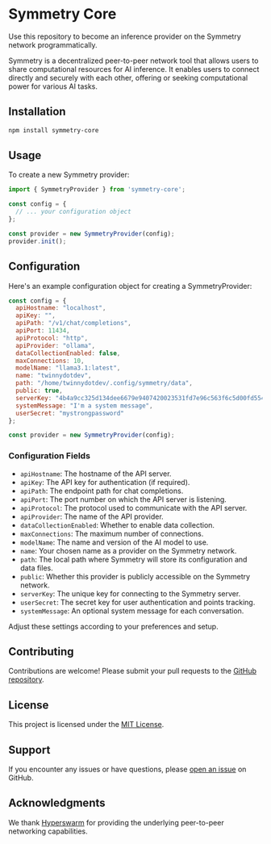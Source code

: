 # Symmetry Core

Use this repository to become an inference provider on the Symmetry network programmatically.

Symmetry is a decentralized peer-to-peer network tool that allows users to share computational resources for AI inference. It enables users to connect directly and securely with each other, offering or seeking computational power for various AI tasks.

## Installation

```bash
npm install symmetry-core
```

## Usage

To create a new Symmetry provider:

```javascript
import { SymmetryProvider } from 'symmetry-core';

const config = {
  // ... your configuration object
};

const provider = new SymmetryProvider(config);
provider.init();
```

## Configuration

Here's an example configuration object for creating a SymmetryProvider:

```javascript
const config = {
  apiHostname: "localhost",
  apiKey: "",
  apiPath: "/v1/chat/completions",
  apiPort: 11434,
  apiProtocol: "http",
  apiProvider: "ollama",
  dataCollectionEnabled: false,
  maxConnections: 10,
  modelName: "llama3.1:latest",
  name: "twinnydotdev",
  path: "/home/twinnydotdev/.config/symmetry/data",
  public: true,
  serverKey: "4b4a9cc325d134dee6679e9407420023531fd7e96c563f6c5d00fd5549b77435",
  systemMessage: "I'm a system message",
  userSecret: "mystrongpassword"
};

const provider = new SymmetryProvider(config);
```

### Configuration Fields

- `apiHostname`: The hostname of the API server.
- `apiKey`: The API key for authentication (if required).
- `apiPath`: The endpoint path for chat completions.
- `apiPort`: The port number on which the API server is listening.
- `apiProtocol`: The protocol used to communicate with the API server.
- `apiProvider`: The name of the API provider.
- `dataCollectionEnabled`: Whether to enable data collection.
- `maxConnections`: The maximum number of connections.
- `modelName`: The name and version of the AI model to use.
- `name`: Your chosen name as a provider on the Symmetry network.
- `path`: The local path where Symmetry will store its configuration and data files.
- `public`: Whether this provider is publicly accessible on the Symmetry network.
- `serverKey`: The unique key for connecting to the Symmetry server.
- `userSecret`: The secret key for user authentication and points tracking.
- `systemMessage`: An optional system message for each conversation.

Adjust these settings according to your preferences and setup.

## Contributing

Contributions are welcome! Please submit your pull requests to the [GitHub repository](https://github.com/twinnydotdev/symmetry-core/pulls).

## License

This project is licensed under the [MIT License](https://github.com/twinnydotdev/symmetry-core/blob/master/LICENCE).

## Support

If you encounter any issues or have questions, please [open an issue](https://github.com/twinnydotdev/symmetry-core/issues) on GitHub.

## Acknowledgments

We thank [Hyperswarm](https://github.com/holepunchto/hyperswarm) for providing the underlying peer-to-peer networking capabilities.